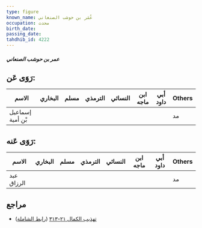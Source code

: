 ```yaml
---
type: figure
known_name: عُمَر بن حوشب الصنعاني
occupation: محدث
birth_date:
passing_date:
tahdhib_id: 4222
---
```

##### عمر بن حوشب الصنعاني

## رَوَى عَن:
| الاسم            | البخاري | مسلم | الترمذي | النسائي | ابن ماجه | أبي داود | Others |
| ---------------- | ------- | ---- | ------- | ------- | -------- | -------- | ------ |
| إسماعيل بْن أمية |         |      |         |         |          |          | مد     |
## رَوَى عَنه:
| الاسم      | البخاري | مسلم | الترمذي | النسائي | ابن ماجه | أبي داود | Others |
| ---------- | ------- | ---- | ------- | ------- | -------- | -------- | ------ |
| عبد الرزاق |         |      |         |         |          |          | مد     |
## مراجع
- [تهذيب الكمال ٢١-٣١٣](obsidian://open?vault=Tahdhib-al-Kamal&file=Figures/٤٢٢٢-عمر%20بن%20حوشب%20الصنعاني) ([رابط الشاملة](https://shamela.ws/book/3722/10960))